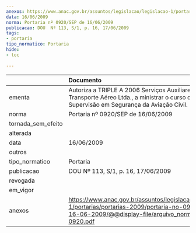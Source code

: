 ```yaml
---
anexos: https://www.anac.gov.br/assuntos/legislacao/legislacao-1/portarias/portarias-2009/portaria-no-0920-sep-de-16-06-2009/@@display-file/arquivo_norma/PA2009-0920.pdf
data: 16/06/2009
norma: Portaria nº 0920/SEP de 16/06/2009
publicacao: DOU  Nº 113, S/1, p. 16, 17/06/2009
tags:
- portaria
tipo_normatico: Portaria
hide: 
- toc 
 
---
```


|                    | Documento                                                                                                                                                         |
|:-------------------|:------------------------------------------------------------------------------------------------------------------------------------------------------------------|
| ementa             | Autoriza a TRIPLE A 2006 Serviços Auxiliares de Transporte Aéreo Ltda., a ministrar o curso de Supervisão em Segurança da Aviação Civil.                          |
| norma              | Portaria nº 0920/SEP de 16/06/2009                                                                                                                                |
| tornada_sem_efeito |                                                                                                                                                                   |
| alterada           |                                                                                                                                                                   |
| data               | 16/06/2009                                                                                                                                                        |
| outros             |                                                                                                                                                                   |
| tipo_normatico     | Portaria                                                                                                                                                          |
| publicacao         | DOU  Nº 113, S/1, p. 16, 17/06/2009                                                                                                                               |
| revogada           |                                                                                                                                                                   |
| em_vigor           |                                                                                                                                                                   |
| anexos             | https://www.anac.gov.br/assuntos/legislacao/legislacao-1/portarias/portarias-2009/portaria-no-0920-sep-de-16-06-2009/@@display-file/arquivo_norma/PA2009-0920.pdf |